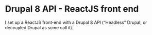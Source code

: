 # Drupal 8 API - ReactJS front end

I set up a ReactJS front-end with a Drupal 8 API (“Headless” Drupal, or decoupled Drupal as some call it).

